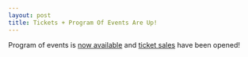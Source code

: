 ```yaml
---
layout: post
title: Tickets + Program Of Events Are Up!
---
```

<p>Program of events is <a href="/program/">now available</a> and <a href="http://www.eventbrite.com/e/radical-networks-conference-tickets-18786973343" target="_blank">ticket sales</a> have been opened!</p>